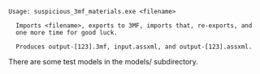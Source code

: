 ```
Usage: suspicious_3mf_materials.exe <filename>

  Imports <filename>, exports to 3MF, imports that, re-exports, and
  one more time for good luck.

  Produces output-[123].3mf, input.assxml, and output-[123].assxml.
```

There are some test models in the models/ subdirectory.